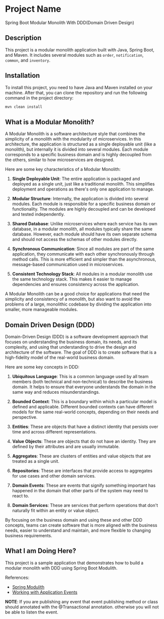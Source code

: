 # Project Name

Spring Boot Modular Monolith With DDD(Domain Driven Design)

## Description

This project is a modular monolith application built with Java, Spring Boot, and Maven. It includes several modules such as `order`, `notification`, `common`, and `inventory`.

## Installation

To install this project, you need to have Java and Maven installed on your machine. After that, you can clone the repository and run the following command in the project directory:

```bash
mvn clean install
```

## What is a Modular Monolith?

A Modular Monolith is a software architecture style that combines the simplicity of a monolith with the modularity of microservices. In this architecture, the application is structured as a single deployable unit (like a monolith), but internally it is divided into several modules. Each module corresponds to a specific business domain and is highly decoupled from the others, similar to how microservices are designed.

Here are some key characteristics of a Modular Monolith:

1. **Single Deployable Unit**: The entire application is packaged and deployed as a single unit, just like a traditional monolith. This simplifies deployment and operations as there's only one application to manage.

2. **Modular Structure**: Internally, the application is divided into several modules. Each module is responsible for a specific business domain or functionality. The modules are highly decoupled and can be developed and tested independently.

3. **Shared Database**: Unlike microservices where each service has its own database, in a modular monolith, all modules typically share the same database. However, each module should have its own separate schema and should not access the schemas of other modules directly.

4. **Synchronous Communication**: Since all modules are part of the same application, they communicate with each other synchronously through method calls. This is more efficient and simpler than the asynchronous, message-based communication used in microservices.

5. **Consistent Technology Stack**: All modules in a modular monolith use the same technology stack. This makes it easier to manage dependencies and ensures consistency across the application.

A Modular Monolith can be a good choice for applications that need the simplicity and consistency of a monolith, but also want to avoid the problems of a large, monolithic codebase by dividing the application into smaller, more manageable modules.

## Domain Driven Design (DDD)

Domain-Driven Design (DDD) is a software development approach that focuses on understanding the business domain, its needs, and its complexity, and using that understanding to drive the design and architecture of the software. The goal of DDD is to create software that is a high-fidelity model of the real-world business domain.

Here are some key concepts in DDD:

1. **Ubiquitous Language**: This is a common language used by all team members (both technical and non-technical) to describe the business domain. It helps to ensure that everyone understands the domain in the same way and reduces misunderstandings.

2. **Bounded Context**: This is a boundary within which a particular model is defined and applicable. Different bounded contexts can have different models for the same real-world concepts, depending on their needs and perspective.

3. **Entities**: These are objects that have a distinct identity that persists over time and across different representations.

4. **Value Objects**: These are objects that do not have an identity. They are defined by their attributes and are usually immutable.

5. **Aggregates**: These are clusters of entities and value objects that are treated as a single unit.

6. **Repositories**: These are interfaces that provide access to aggregates for use cases and other domain services.

7. **Domain Events**: These are events that signify something important has happened in the domain that other parts of the system may need to react to.

8. **Domain Services**: These are services that perform operations that don't naturally fit within an entity or value object.

By focusing on the business domain and using these and other DDD concepts, teams can create software that is more aligned with the business needs, easier to understand and maintain, and more flexible to changing business requirements.

## What I am Doing Here?

This project is a sample application that demonstrates how to build a modular monolith with DDD using Spring Boot Modulith.


References:
- [Spring Modulith](https://docs.spring.io/spring-modulith/reference/fundamentals.html)
- [Working with Application Events](https://docs.spring.io/spring-modulith/reference/events.html)



 **NOTE**: If you are publishing any event that event publishing method or class should annotated with the @Transactional annotation. otherwise you will not be able to listen the event.

